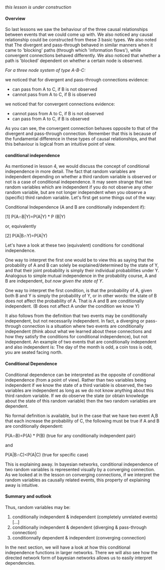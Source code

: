*this lesson is under construction*

#### Overview

So last lessons we saw the behaviour of the three causal relationships between events that we could come up with. 
We also noticed any causal relationship could be constructed from these 3 basic types. We also noted that The divergent and pass-through
behaved in similar manners when it came to 'blocking' paths (through which 'information flows'), while convergent connections behaved
differently. We also noticed that whether a path is 'blocked' dependent on whether a certain node is observed.

*For a three node system of type A-B-C:*

we noticed that for divergent and pass-through connections evidence:
- can pass from A to C, if B is not observed
- cannot pass from A to C, if B is observed
 
we noticed that for convergent connections evidence:
- cannot pass from A to C, if B is not observed
- can pass from A to C, if B is observed
 
As you can see, the convergent connection behaves opposite to that of the divergent and pass-through connection.
Remember that this is because of the fundamental difference in these types of causal relationships,
and that this behaviour is logical from an intuitive point of view. 
 
#### conditional independence
 
As mentioned in lesson 4, we would discuss the concept of conditional independence in more detail. The fact that random 
variables are independent depending on whether a third random variable is observed or not is a case of conditional independence.
It may seem strange that two random variables which are independent if you do not observe any other random variable,
but are not longer independent when you observe a (specific) third random variable. Let's first get some things out of the way:


Conditional Independence (A and B are conditionally independent if):

[1] P(A&cap;B|Y)=P(A|Y) * P (B|Y) 

or, equivalently

[2] P(A|B&cap;Y)=P(A|Y)


Let's have a look at these two (equivalent) conditions for conditional independence.

One way to interpret the first one would be to view this as saying that the probability of A and B can solely be explained/determined
by the state of Y, and that their joint probability is simply their individual probabilities under Y. Analogous to simple mutual
independence in the probability course, A and B are independent, *but now given the state of Y*. 


One way to interpret the first condition, is that the probability of A, given both B and Y is simply the probability of Y, or in other
words: the state of B does not affect the probability of A. That is A and B are conditionally independent.
(B does not affect A under the condition we know Y)


It also follows from the definition that two events may be conditionally independent, but not necessarily independent. 
In fact, a diverging or pass-through connection is a situation where two events are conditionally independent
(think about what we learned about these connections and how they satisfy the conditions for conditional independence),
but not independent. An example of two events that are conditionally independent and also independent is: The day of the month is odd,
a coin toss is odd, you are seated facing north. 

#### Conditional Dependence

Conditional dependence can be interpreted as the opposite of conditional independence (from a point of view). Rather than two variables
being independent if we know the state of a third variable is observed, the two variables are independent as long as we do not know
anything about this third random variable. If we do observe the state (or obtain knowledge about the state of this random variable)
then the two random variables are dependent.

No formal definition is available, but in the case that we have two event A,B that each increase the probability of C, the following
must be true if A and B are conditionally dependent:

P(A&cap;B)=P(A) * P(B) (true for any conditionally independent pair)

and

P(A|B&cap;C)<P(A|C) (true for specific case)


This is explaining away. In bayesian networks, conditional independence of two random variables is represented visually by a converging 
connection. As we looked at in the lesson on converging connections, if we interpret the random variables as causally related events,
this property of explaining away is intuitive. 

#### Summary and outlook

Thus, random variables may be:
1. conditionally independent & independent (completely unrelated events) [...]
2. conditionally independent & dependent (diverging & pass-through connection)
3. conditionnally dependent & independent (converging connection)


In the next section, we will have a look at how this conditional independence functions in larger networks.
There we will also see how the directed network form of bayesian networks allows us to easily interpret dependencies. 


